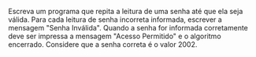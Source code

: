 Escreva um programa que repita a leitura de uma senha até que ela seja válida. Para cada leitura de senha incorreta informada, escrever a mensagem "Senha Inválida". Quando a senha for informada corretamente deve ser impressa a mensagem "Acesso Permitido" e o algoritmo encerrado. Considere que a senha correta é o valor 2002.